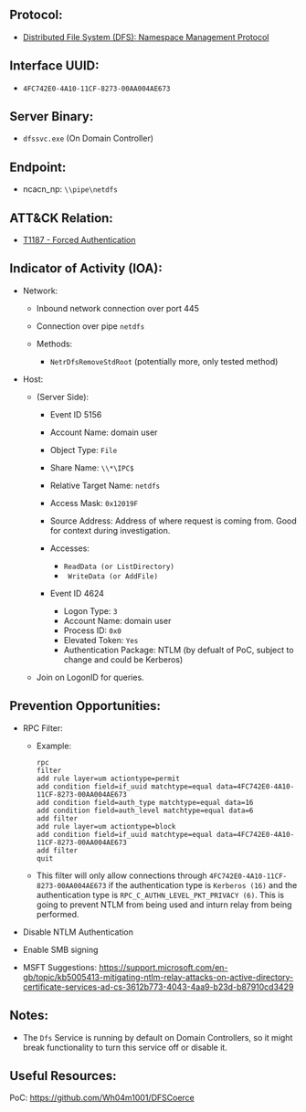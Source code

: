 ## Protocol:
* [Distributed File System (DFS): Namespace Management Protocol](https://docs.microsoft.com/en-us/openspecs/windows_protocols/ms-dfsnm/a7ecdbe0-c138-471d-85b6-a474825da9eb)

## Interface UUID: 
* `4FC742E0-4A10-11CF-8273-00AA004AE673`

## Server Binary: 
* `dfssvc.exe` (On Domain Controller)

## Endpoint:
* ncacn_np: `\\pipe\netdfs`

## ATT&CK Relation:
* [T1187 - Forced Authentication](https://attack.mitre.org/techniques/T1187/)


## Indicator of Activity (IOA):
* Network: 
  * Inbound network connection over port 445
  * Connection over pipe `netdfs`

  * Methods: 
    * `NetrDfsRemoveStdRoot` (potentially more, only tested method)

* Host: 
    * (Server Side):
        * Event ID 5156
         * Account Name: domain user
         *  Object Type: `File`
         *  Share Name: `\\*\IPC$`
         *  Relative Target Name: `netdfs`
         *  Access Mask:  `0x12019F`
         * Source Address: Address of where request is coming from. Good for context during investigation. 
         *  Accesses:
              *  `ReadData (or ListDirectory)`
              * ` WriteData (or AddFile)`

        * Event ID 4624
          *  Logon Type: `3`
          *  Account Name: domain user
          *  Process ID: `0x0`
          *  Elevated Token: `Yes`
          *  Authentication Package: NTLM (by defualt of PoC, subject to change and could be Kerberos)

    * Join on LogonID for queries. 

## Prevention Opportunities: 
* RPC Filter: 
    * Example: 

        ```
        rpc
        filter
        add rule layer=um actiontype=permit
        add condition field=if_uuid matchtype=equal data=4FC742E0-4A10-11CF-8273-00AA004AE673
        add condition field=auth_type matchtype=equal data=16
        add condition field=auth_level matchtype=equal data=6
        add filter
        add rule layer=um actiontype=block
        add condition field=if_uuid matchtype=equal data=4FC742E0-4A10-11CF-8273-00AA004AE673
        add filter
        quit
        ``` 
    * This filter will only allow connections through `4FC742E0-4A10-11CF-8273-00AA004AE673` if the authentication type is `Kerberos (16)` and the authentication type is `RPC_C_AUTHN_LEVEL_PKT_PRIVACY (6)`. This is going to prevent NTLM from being used and inturn relay from being performed. 

* Disable NTLM Authentication
* Enable SMB signing
*  MSFT Suggestions: https://support.microsoft.com/en-gb/topic/kb5005413-mitigating-ntlm-relay-attacks-on-active-directory-certificate-services-ad-cs-3612b773-4043-4aa9-b23d-b87910cd3429

## Notes: 
* The `Dfs` Service is running by default on Domain Controllers, so it might break functionality to turn this service off or disable it. 


## Useful Resources: 
PoC: https://github.com/Wh04m1001/DFSCoerce